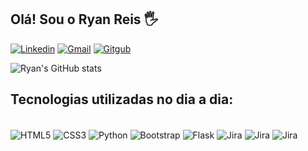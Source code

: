 ## Olá! Sou o Ryan Reis 🖐️

[![Linkedin](https://img.shields.io/badge/LinkedIn-0077B5?style=for-the-badge&logo=linkedin&logoColor=white)](https://www.linkedin.com/in/iryanreiszs/)
[![Gmail](https://img.shields.io/badge/Gmail-D14836?style=for-the-badge&logo=gmail&logoColor=white)](mailto:ryanreisunivap@gmail.com)
[![Gitgub](https://img.shields.io/badge/GitHub-100000?style=for-the-badge&logo=github&logoColor=white)](https://github.com/iryanreiszs)

![Ryan's GitHub stats](https://github-readme-stats.vercel.app/api?username=iryanreiszs&show_icons=true&theme=dracula)

## Tecnologias utilizadas no dia a dia:

<div style="display: inline-block"><br/>
    <img align="center" alt="HTML5" src="https://img.shields.io/badge/HTML5-E34F26?style=for-the-badge&logo=html5&logoColor=white"/>
    <img align="center" alt="CSS3" src="https://img.shields.io/badge/CSS3-1572B6?style=for-the-badge&logo=css3&logoColor=white"/>
    <img align="center" alt="Python" src="https://img.shields.io/badge/Python-14354C?style=for-the-badge&logo=python&logoColor=white"/>
    <img align="center" alt="Bootstrap" src="https://img.shields.io/badge/Bootstrap-563D7C?style=for-the-badge&logo=bootstrap&logoColor=white"/>
    <img align="center" alt="Flask" src="    https://img.shields.io/badge/Flask-000000?style=for-the-badge&logo=flask&logoColor=white"/>
    <img align="center" alt="Jira" src="https://img.shields.io/badge/Jira-0052CC?style=for-the-badge&logo=Jira&logoColor=white"/>
    <img align="center" alt="Jira" src="https://img.shields.io/badge/Amazon_AWS-FF9900?style=for-the-badge&logo=amazonaws&logoColor=white"/>
    <img align="center" alt="Jira" src="https://img.shields.io/badge/Notion-000000?style=for-the-badge&logo=notion&logoColor=white"/>
</div>
